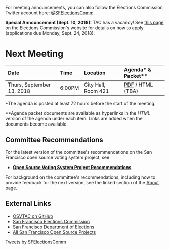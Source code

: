 For meeting announcements, you can also follow the Elections Commission
Twitter account here: [@SFElectionsComm](https://twitter.com/SFElectionsComm).

**Special Announcement (Sept. 10, 2018):** TAC has a vacancy!
See [this page](https://sfgov.org/electionscommission/osvtac-app)
on the Elections Commission's website for details on how to apply
(applications due Monday, Sept. 24, 2018).


# Next Meeting

| Date                      | Time   | Location            | Agenda* & Packet** |
|:--------------------------|:-------|:--------------------|:-------------------|
| Thurs, September 13, 2018 | 6:00PM | City Hall, Room 421 | [PDF][next-agenda-pdf] / HTML (TBA) |


[next-agenda-html]: meetings/2018/2018-08-27/agenda
[next-agenda-pdf]: files/meetings/2018/2018-09-13/2018_09_13_OSVTAC_Agenda.pdf

\*The agenda is posted at least 72 hours before the start of the meeting.

\*\*Agenda packet documents are available as hyperlinks in the _HTML_ version of
the agenda under each item. Links are added when the documents become
available.


## Committee Recommendations

For the latest version of the committee's recommendations on the San Francisco
open source voting system project, see:

* [**Open Source Voting System Project Recommendations**][osvtac-recommendations]

For background on the committee's recommendations, including how to provide
feedback for the next version, see the linked section of the
[About](about#project-recommendations) page.


[osvtac-recommendations]: recommendations/index


## External Links

- [OSVTAC on GitHub](https://github.com/OSVTAC)
- [San Francisco Elections Commission](https://sfgov.org/electionscommission)
- [San Francisco Department of Elections](https://www.sfelections.org)
- [All San Francisco Open Source Projects](http://open.innovatesf.com)

<a class="twitter-timeline" data-width="360" data-height="600" data-theme="light" href="https://twitter.com/SFElectionsComm">
Tweets by SFElectionsComm</a>
<script async src="//platform.twitter.com/widgets.js" charset="utf-8">
</script>
